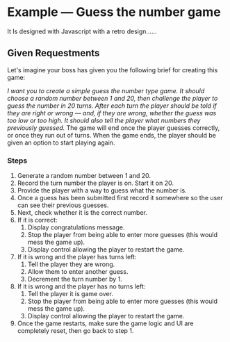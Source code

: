 # Example — Guess the number game
It Is designed with Javascript with a retro design......

## Given Requestments

Let's imagine your boss has given you the following brief for creating this game:


*I want you to create a simple guess the number type game. It should choose a random number between 1 and 20, then challenge
the player to guess the number in 20 turns. After each turn the player should be told if they are right or wrong — and, if
they are wrong, whether the guess was too low or too high. It should also tell the player what numbers they previously guessed.* The game will end once the player guesses correctly, or once they run out of turns. When the game ends, the player should be given an option to start playing again.


### Steps
1. Generate a random number between 1 and 20.
2. Record the turn number the player is on. Start it on 20.
3. Provide the player with a way to guess what the number is.
4. Once a guess has been submitted first record it somewhere so the user can see their previous guesses.
5. Next, check whether it is the correct number.
6. If it is correct:
    1. Display congratulations message.
    2. Stop the player from being able to enter more guesses (this would mess the game up).
    3. Display control allowing the player to restart the game.
7. If it is wrong and the player has turns left:
    1. Tell the player they are wrong.
    2. Allow them to enter another guess.
    3. Decrement the turn number by 1.
8. If it is wrong and the player has no turns left:
    1. Tell the player it is game over.
    2. Stop the player from being able to enter more guesses (this would mess the game up).
    3. Display control allowing the player to restart the game.
9. Once the game restarts, make sure the game logic and UI are completely reset, then go back to step 1.


